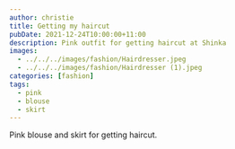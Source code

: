 ```yaml
---
author: christie
title: Getting my haircut
pubDate: 2021-12-24T10:00:00+11:00
description: Pink outfit for getting haircut at Shinka
images:
  - ../../../images/fashion/Hairdresser.jpeg
  - ../../../images/fashion/Hairdresser (1).jpeg
categories: [fashion]
tags:
  - pink
  - blouse
  - skirt
---
```


Pink blouse and skirt for getting haircut.
